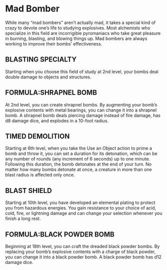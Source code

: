 # Mad Bomber

While many “mad bombers” aren’t actually mad, it takes a special kind of crazy to devote one’s life to studying explosives. Most alchemists who specialize in this field are incorrigible pyromaniacs who take great pleasure in burning, blasting, and blowing things up. Mad bombers are always working to improve their bombs’ effectiveness.

## BLASTING SPECIALTY

Starting when you choose this field of study at 2nd level, your bombs deal double damage to objects and structures.

## FORMULA:SHRAPNEL BOMB

At 2nd level, you can create shrapnel bombs. By augmenting your bomb’s explosive contents with metal bearings, you can change it into a shrapnel bomb. A shrapnel bomb deals piercing damage instead of fire damage, has d8 damage dice, and explodes in a 10-foot radius.

## TIMED DEMOLITION

Starting at 6th level, when you take the Use an Object action to prime a bomb and throw it, you can set a duration for its detonation, which can be any number of rounds (any increment of 6 seconds) up to one minute. Following this duration, the bomb detonates at the end of your turn. No matter how many bombs detonate at once, a creature in more than one blast radius is affected only once.

## BLAST SHIELD

Starting at 10th level, you have developed an elemental plating to protect you from hazardous energies. You gain resistance to your choice of acid, cold, fire, or lightning damage and can change your selection whenever you finish a long rest.

## FORMULA:BLACK POWDER BOMB

Beginning at 18th level, you can craft the dreaded black powder bombs. By replacing your bomb’s explosive contents with a charge of black powder, you can change it into a black powder bomb. A black powder bomb has d12 damage dice.